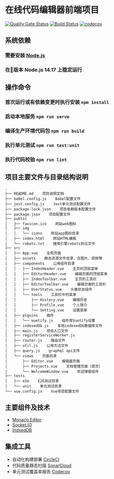 # 在线代码编辑器前端项目
[![Quality Gate Status](https://sonarcloud.io/api/project_badges/measure?project=CPG-Innovation-Team_cpg-code-editor-web&metric=alert_status)](https://sonarcloud.io/dashboard?id=CPG-Innovation-Team_cpg-code-editor-web)
[![Build Status](https://www.travis-ci.com/CPG-Innovation-Team/cpg-code-editor-web.svg?branch=master)](https://www.travis-ci.com/CPG-Innovation-Team/cpg-code-editor-web)
[![codecov](https://codecov.io/gh/CPG-Innovation-Team/cpg-code-editor-web/branch/master/graph/badge.svg?token=CA7DJRBY7X)](https://codecov.io/gh/CPG-Innovation-Team/cpg-code-editor-web)

## 系统依赖
### 需要安装 [Node.js](https://nodejs.org)
### 在版本 Node.js 14.17 上稳定运行

## 操作命令
### 首次运行或有依赖变更时执行安装 `npm install`
### 启动本地服务 `npm run serve`
### 编译生产环境代码包 `npm run build`
### 执行单元测试 `npm run test:unit`
### 执行代码校验 `npm run lint`


## 项目主要文件与目录结构说明
```
.
├── README.md    项目说明文档
├── babel.config.js    Babel配置文件
├── jest.config.js    Jest单元测试配置文件
├── package-lock.json    项目依赖版本配置文件
├── package.json    项目配置文件
├── public
│   ├── favicon.ico    网站web图标
│   ├── img
│   │   └── icons    网站app图标目录
│   ├── index.html    网站HTML模板
│   └── robots.txt    搜索引擎robots协议文件
├── src
│   ├── App.vue    全局页面
│   ├── assets    静态资源文件目录，含图片、视频等
│   ├── components    公用组件目录
│   │   ├── IndexHeader.vue    主页的顶部菜单
│   │   ├── EditorHeader.vue    编辑页面的顶部菜单
│   │   ├── IndexToolbar.vue    主页的工具栏
│   │   ├── EditorToolbar.vue    编辑页面的工具栏
│   │   ├── UserStatus.vue    头像状态组件
│   │   └── tools    工具栏中的菜单
│   │       ├── History.vue    编辑历史
│   │       ├── Profile.vue    个人简介
│   │       └── Setting.vue    设置菜单
│   ├── plguins    插件
│   │   └── vuetify.js    组件库Vuetify设置
│   ├── indexedDb.js    本地indexedDb数据库文件
│   ├── main.js    项目入口文件
│   ├── registerServiceWorker.js
│   ├── router.js    路由文件
│   ├── util.js    公用方法文件
│   ├── query.js    graphql api文件
│   └── views    页面目录
│       ├── Editor.vue    编辑器页面
│       ├── Projects.vue    文档管理页面（首页）
|       └── WelcomeWindow.vue    欢迎弹窗组件
├── tests
│   ├── e2e    E2E测试目录
│   └── unit    单元测试目录
└── vue.config.js    Vue项目配置文件
```

## 主要组件及技术
- [Monaco Editor](https://microsoft.github.io/monaco-editor/)
- [Socket.IO](https://socket.io/)
- [IndxedDB](https://developer.mozilla.org/zh-CN/docs/Web/API/IndexedDB_API)

## 集成工具
- 自动化构建部署 [CircleCI](https://app.circleci.com/pipelines/github/CPG-Innovation-Team/cpg-code-editor-web)
- 代码质量静态扫描 [SonarCloud](https://sonarcloud.io/project/overview?id=CPG-Innovation-Team_cpg-code-editor-web)
- 单元测试覆盖率报告 [Codecov](https://app.codecov.io/gh/CPG-Innovation-Team/cpg-code-editor-web)
